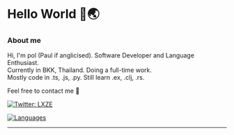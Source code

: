 # Hello World 🙌🌏

### About me
Hi, I'm pol (Paul if anglicised). Software Developer and Language Enthusiast.  
Currently in BKK, Thailand. Doing a full-time work.    
Mostly code in .ts, .js, .py. Still learn .ex, .clj, .rs.

Feel free to contact me 👋  

[![Twitter: LXZE](https://img.shields.io/twitter/follow/LXZE?style=social)](https://twitter.com/LXZE)

[![Languages](https://github-readme-stats.vercel.app/api/top-langs/?username=LXZE&layout=compact&langs_count=10&hide_border=true&custom_title=Languages&bg_color=00000000)](https://github.com/LXZE)

---
<!--
[![Visits Badge](https://badges.pufler.dev/visits/LXZE/LXZE)](https://badges.pufler.dev)
-->
<!-- 
Oh, hello there, hacker 😈
-->

